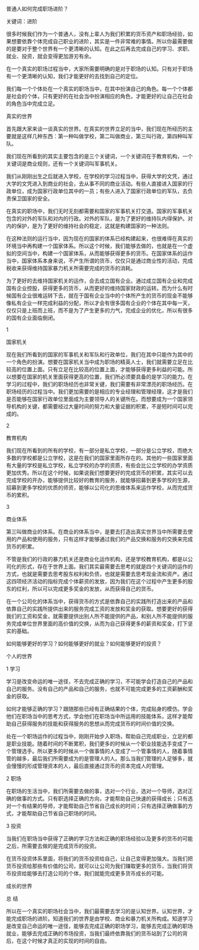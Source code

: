 
普通人如何完成职场进阶？

关键词：进阶

很多时候我们作为一个普通人，没有上辈人为我们积累的货币资产和职场经验，如果想要依靠个体完成自己职业的进阶，其实是一件非常难的事情。所以你最需要做的是要对于整个世界有一个更清晰的认知。在此之后再去完成自己的学习、求职、就业、投资，就会变得更加游刃有余。

在一个真实的职场过程当中，大家所需要明确的是对于职场的认知。只有对于职场有一个更清晰的认知，我们才能更好的去找到自己的定位。

我们每一个个体处在一个真实的职场当中，在其中扮演自己的角色。每一个个体都是社会的个体，只有更好的在社会当中扮演相应的角色，才能更好的让自己在社会的角色当中完成立足。

真实的世界

首先跟大家来谈一谈真实的世界。在真实的世界立足的当中，我们现在所经历的主要就是这样几种东西：第一种叫做学校，第二叫做商业，第三叫行政，第四种叫军队。

我们现在所看到的其实主要包含的是三个关键词，一个关键词在于教育机构，一个关键词是商业规则，还有一个关键词叫军事机关。

我们从刚刚出生之后就进入学校，在学校的学习过程当中，获得大学的文凭，通过大学的文凭进入到商业的社会，去从事不同的商业活动。有些人直接进入国家的行政单位，成为国家行政单位其中的一员；有些人进入了国家行政单位的军队，去负责保卫国家的安全。

在真实的职场中，我们无时无刻都需要和国家的军事机关打交道。国家的军事机关包含的对外的军队和对内的行政。对外的军队，是为了更好的维持队内得保护。对内的保护，是为了更好的维持社会的稳定，这就是构建国家的一种法则。

在这种法则的运行当中，因为现在的国家的体系已经构建起来，也很难得在真实的环境当中再构建一个国家体系。所以这个时候，我们能够去做的，也就是在一个虚拟的空间当中，构建一个国家体系，从而能够获得更多的货币。在国家体系的运作当中，国家体系本身来说，不产生所谓的货币，仅仅只是通过商业性的活动，完成税收来获得维持国家暴力机关所需要完成的货币的消耗。

为了更好的去维持国家机关的运作，会去成立国有企业。通过成立国有企业和完成国有企业控股，获得更多的货币，从而更好的维持国家财政的运转。而为什么有时候国有企业很难运转下去，就在于国有企业当中的个体所产生的货币的现金不能够像私有企业一样完成利益的分配，所以才会有很多国有企业的个体在其中每一天，仅仅只是上班而上班，而不是为了产生更多的力气，完成企业的优化，所以有很多的国有企业面临倒闭。

1

国家机关

现在我们所看到的国家的军事机关和军队和行政单位，我们在其中只能作为其中的一个角色的扮演。想要在国家机关当中成为职场的精英人士，我们就需要立足在比较高的位置上面。只有立足在比较高的位置上面，才能够获得更多利益的可能。所以想要在国家的机关里面获得更高的位置，我们所必须要具备的是学习的能力。在学习的过程中，我们的职场经历也非常关键，我们需要有非常漂亮的职场经历。在职场经历的过程当中。我们更加需要的是相应的专业经理和管理经理，这才是我们是否能够在国家行政单位里面成为主要领导人的关键所在。而想要成为一个国家领导机构的关键，都需要经过大量时间的努力和大量证据的积累，不是短时间可以完成的。

2

教育机构

我们现在所看到的所有的学校，有一部分是私立学校，一部分是公立学校，而绝大多数的学校都是公立学校，这是在我们的国家里面所存在的。其他的一些国家里面有大量的学校是私立学校，私立学校的办学的资质，有些会比公立学校的办学资质更加优秀。所以在这个时候，如果说我们想要更好的完成货币的积累，其实可以去完成学校的开办，能够提供比较好的教育的服务，就能够招募到更多学校的生源，招募到更多学校的优质的师资，能够以公司化的思维体系来运作学校，从而完成货币的累积。

3

商业体系

第三叫做商业的体系。在商业的体系当中，是要去打造出真实世界当中所需要去使用的产品和使用的服务，只有这样才能够通过我们的产品交换和服务的交换来完成货币的积累。

不管是我们的行政的暴力机关还是商业化运作机构，还是学校教育机构，都是以公司化的形式，存在于世界上面。我们其实最需要去思考的就是四个关键词的运作的方式，也就是需要去思考股东权利和负债，也就是需要去思考现金流和资产。通过这四项经济活动的指标完成个体薪资的发放，因为我们在这个过程中产生更多的股东的红利，所以可以完成更多奖金的发放，从而获得自己的货币。

在一个公司化的体系当中，获得货币的方式是依靠自己的实践所打造出来的产品和依靠自己的实践所提供出来的服务完成工资的发放和奖金的获取。想要更好的获得我们的工资和奖金，就需要提供出别人所不能提供的产品，和别人所不能提供的服务完成单位世界里面的高价值的交换，从而为自己获得更多的薪资和奖金，打下坚实的基础。

如何能够更好的学习？如何能够更好的就业？如何能够更好的投资？

个人的世界

1 学习

学习是改变命运的唯一途径，不去完成正确的学习，不可能学会打造自己的产品和自己的服务。没有自己的产品和自己的服务，也就不可能完成更多的工资薪酬和奖金的获取。

如何才能够正确的学习？跟随那些已经有正确结果的个体，完成贴身的模仿。学会他们在职场当中的思考方式，学会他们在职场当中所运用的技能体系，这样才能帮助自己获得服务的技能和获得服务的思想从而完成货币的时间价值的交换。

处在一个职场运作的过程当中，刚刚开始步入职场，帮助自己完成职业，立足的都是职业技能。随着时间的不断累积，我们更多的时候从一个职业技能选手变成了一个管理选手。所以更多的时候从一个做事情的人变成了一个管事情的人，随着事情管的越多，最后我们所需要成为的是管理人的人。那么当我们管理的人足够多，就会慢慢的形成管理资本的人，最后直接通过货币的资本完成人的管理。

2 职场

在职场的生活当中，我们所需要去做的事，选对一个行业，选对一个导师，选对正确的做事的方式。只有职选择正确的方向，才能帮助自己快速的获得成长；只有选对一个有结果的导师，才能帮助自己节省自己成长的时间；只有选择正确做事的方式，才能帮助自己节省自己职场的时间。

3 投资

当我们在职场当中获得了正确的学习方法和正确的职场经验以及更多的货币的可能之后，所需要去做的是完成货币的投资。

在货币投资体系里面，将我们的货币投资给自己，让自己变得更加强大。当我们把货币投资给那些有价值的公司，就可以让公司为我们赚取更多的货币，当我们将货币投资给能够去打造公司的个体，我们就能完成更多货币成长的可能。

成长的世界

总 结

所以在一个真实的职场社会当中，我们最需要去学习的是认知世界。认知世界，才能完成职场的进阶。知道我们的世界是由学校、商业和暴力机关所构成。知道学习是改变自己命运的唯一途径，能够去完成正确的职场学习，能够去完成正确的职场就业，能够去完成正确的市场投资，当我们最终依靠我们的货币站到了公司的背后，在这个时候才真正的实现的时间的自由。
